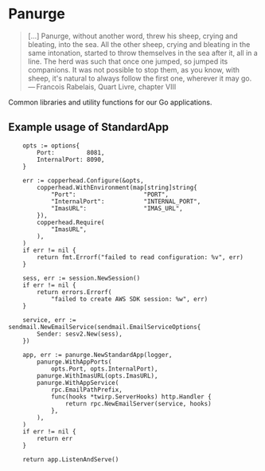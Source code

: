 # Panurge

>[...] Panurge, without another word, threw his sheep, crying and bleating, into the sea. All the other sheep, crying and bleating in the same intonation, started to throw themselves in the sea after it, all in a line. The herd was such that once one jumped, so jumped its companions. It was not possible to stop them, as you know, with sheep, it's natural to always follow the first one, wherever it may go.
>— Francois Rabelais, Quart Livre, chapter VIII

Common libraries and utility functions for our Go applications.

## Example usage of StandardApp

```
	opts := options{
		Port:         8081,
		InternalPort: 8090,
	}

	err := copperhead.Configure(&opts,
		copperhead.WithEnvironment(map[string]string{
			"Port":                   "PORT",
			"InternalPort":           "INTERNAL_PORT",
			"ImasURL":                "IMAS_URL",
		}),
		copperhead.Require(
			"ImasURL",
		),
	)
	if err != nil {
		return fmt.Errorf("failed to read configuration: %v", err)
	}

	sess, err := session.NewSession()
	if err != nil {
		return errors.Errorf(
			"failed to create AWS SDK session: %w", err)
	}

	service, err := sendmail.NewEmailService(sendmail.EmailServiceOptions{
		Sender: sesv2.New(sess),
	})

	app, err := panurge.NewStandardApp(logger,
		panurge.WithAppPorts(
			opts.Port, opts.InternalPort),
	    panurge.WithImasURL(opts.ImasURL),
		panurge.WithAppService(
			rpc.EmailPathPrefix,
			func(hooks *twirp.ServerHooks) http.Handler {
				return rpc.NewEmailServer(service, hooks)
			},
		),
	)
	if err != nil {
		return err
	}

	return app.ListenAndServe()
```
